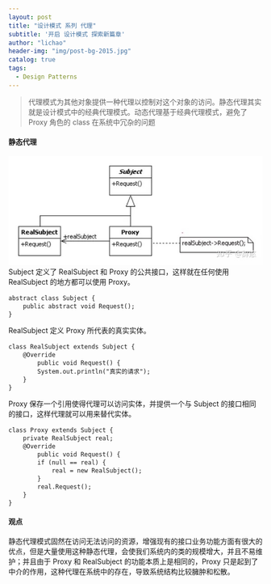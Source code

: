 ```yaml
---
layout: post
title: "设计模式 系列 代理"
subtitle: '开启 设计模式 探索新篇章'
author: "lichao"
header-img: "img/post-bg-2015.jpg"
catalog: true
tags:
  - Design Patterns 
---
```


> 代理模式为其他对象提供一种代理以控制对这个对象的访问。静态代理其实就是设计模式中的经典代理模式。动态代理基于经典代理模式，避免了 Proxy 角色的 class 在系统中冗杂的问题



#### 静态代理
![设计模式](/img/pattern/proxy.jpg)
Subject 定义了 RealSubject 和 Proxy 的公共接口，这样就在任何使用 RealSubject 的地方都可以使用 Proxy。

```
abstract class Subject {
	public abstract void Request();
}
```

RealSubject 定义 Proxy 所代表的真实实体。

```
class RealSubject extends Subject {
	@Override
	    public void Request() {
		System.out.println("真实的请求");
	}
}
```

Proxy 保存一个引用使得代理可以访问实体，并提供一个与 Subject 的接口相同的接口，这样代理就可以用来替代实体。

```
class Proxy extends Subject {
	private RealSubject real;
	@Override
	    public void Request() {
		if (null == real) {
			real = new RealSubject();
		}
		real.Request();
	}
}
```

#### 观点
静态代理模式固然在访问无法访问的资源，增强现有的接口业务功能方面有很大的优点，但是大量使用这种静态代理，会使我们系统内的类的规模增大，并且不易维护；并且由于 Proxy 和 RealSubject 的功能本质上是相同的，Proxy 只是起到了中介的作用，这种代理在系统中的存在，导致系统结构比较臃肿和松散。


